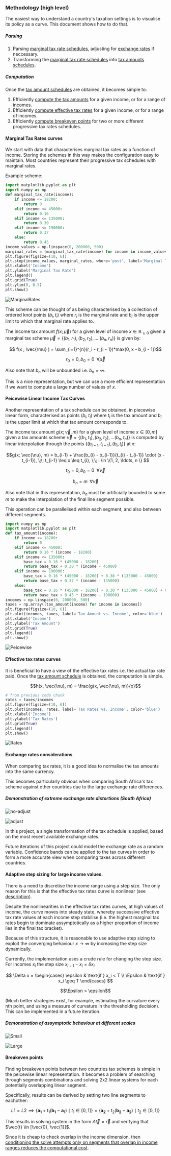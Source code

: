### Methodology (high level)

The easiest way to understand a country's taxation settings is to visualise its policy as a curve. This document shows how to do that.

##### Parsing

1. Parsing [marginal tax rate schedules](#marginal-tax-rates-curves), adjusting for [exchange rates](#exchange-rates-considerations) if neccessary.
2. Transforming the [marginal tax rate schedules](#marginal-tax-rates-curves) into [tax amounts schedules](#peicewise-linear-income-tax-curves).

##### Computation

Once the [tax amount schedules](#peicewise-linear-income-tax-curves) are obtained, it becomes simple to:

1. Efficiently [compute the tax amounts](#peicewise-linear-income-tax-curves) for a given income, or for a range of incomes.
1. Efficiently [compute effective tax rates](#effective-tax-rates-curves) for a given income, or for a range of incomes.
3. Efficiently [compute breakeven points](#breakeven-points) for two or more different progressive tax rates schedules.
    

#### Marginal Tax Rates curves

We start with data that characterises marginal tax rates as a function of income. Storing the schemes in this way makes the configuration easy to maintain. Most countries represent their progressive tax schedules with marginal rates.

Example scheme:
```python
import matplotlib.pyplot as plt
import numpy as np
def marginal_tax_rate(income):
    if income <= 18200:
        return 0
    elif income <= 45000:
        return 0.16
    elif income <= 135000:
        return 0.30
    elif income <= 190000:
        return 0.37
    else:
        return 0.45
income_values = np.linspace(0, 200000, 500)
marginal_rates = [marginal_tax_rate(income) for income in income_values]
plt.figure(figsize=(10, 6))
plt.step(income_values, marginal_rates, where='post', label='Marginal Tax Rate')
plt.xlabel('Income')
plt.ylabel('Marginal Tax Rate')
plt.legend()
plt.grid(True)
plt.ylim(0, 0.5)
plt.show()
```

![MarginalRates](./images/marginal_taxes.png)

This scheme can be thought of as being characterised by a collection of ordered knot points $(b_i, t_i)$ where $r_i$ is the marginal rate and $b_i$ is the upper limit to which that marginal rate applies to.

The income tax amount $f(x; \vec{\mu})$ for a given level of income $x \in \mathbb{R}_{\geq 0}$ given a marginal tax scheme $\vec{\mu} = \{(b_1, r_1),(b_2, r_2),....(b_n, r_n)\}$ is given by:

$$ f(x ; \vec{\mu} ) = \sum_{i=1}^{n}(r_i - r_{i - 1})*max(0, x - b_{i - 1})$$

$$ r_0 = 0, b_0 = 0 \;\;\forall\vec{\mu}$$

Also note that $b_n$ will be unbounded i.e. $b_n = \infty$.

This is a nice representation, but we can use a more efficient representation if we want to compute a large number of values of $x$.

#### Peicewise Linear Income Tax Curves

Another representation of a tax schedule can be obtained, in piecewise linear form, characterised as points $(b_i, t_i)$ where $t_i$ is the tax amount and $b_i$ is the upper limit at which that tax amount corresponds to.

The income tax amount $g(x; \vec{\nu}, m)$ for a given level of income $x \in [0, m]$ given a tax amounts scheme $\vec{\nu} = \{(b_1,t_1),(b_2,t_2), ... (b_n, t_n)\}$ is computed by linear interpolation through the points $\{(b_{i-1}, t_{i-1}),(b_i, t_i)\}$ at $x$:

$$g(x; \vec{\nu}, m) =
b_{i-1} + \frac{b_{i} - b_{i-1}}{t_{i} - t_{i-1}} \cdot (x - t_{i-1}), \;\; t_{i-1} \leq x \leq t_{i}, \;\; i \in \{1, 2, \ldots, n \}
$$

$$ t_0 = 0, b_0 = 0 \;\;\forall\vec{\nu}$$

$$b_n = m \;\; \forall \vec{\nu}$$

Also note that in this representation, $b_n$ must be artificially bounded to some $m$ to make the interpolation of the final line segment possible.

This operation can be parallelised within each segment, and also between different segments.

```python
import numpy as np
import matplotlib.pyplot as plt
def tax_amount(income):
    if income <= 18200:
        return 0
    elif income <= 45000:
        return 0.16 * (income - 18200)
    elif income <= 135000:
        base_tax = 0.16 * (45000 - 18200)
        return base_tax + 0.30 * (income - 45000)
    elif income <= 190000:
        base_tax = 0.16 * (45000 - 18200) + 0.30 * (135000 - 45000)
        return base_tax + 0.37 * (income - 135000)
    else:
        base_tax = 0.16 * (45000 - 18200) + 0.30 * (135000 - 45000) + 0.37 * (190000 - 135000)
        return base_tax + 0.45 * (income - 190000)
incomes = np.linspace(0, 200000, 500)
taxes = np.array([tax_amount(income) for income in incomes])
plt.figure(figsize=(10, 6))
plt.plot(incomes, taxes, label='Tax Amount vs. Income', color='blue')
plt.xlabel('Income')
plt.ylabel('Tax Amount')
plt.grid(True)
plt.legend()
plt.show()
```

![Peicewise](./images/peicewise.png)

#### Effective tax rates curves

It is beneficial to have a view of the effective tax rates i.e. the actual tax rate paid. Once the [tax amount schedule](#peicewise-linear-income-tax-curves) is obtained, the computation is simple.

$$h(x, \vec{\nu}, m) = \frac{g(x, \vec{\nu}, m)}{x}$$

```python
# from previous code chunk
rates = taxes/incomes
plt.figure(figsize=(10, 6))
plt.plot(incomes, rates, label='Tax Rates vs. Income', color='blue')
plt.xlabel('Income')
plt.ylabel('Tax Rates')
plt.grid(True)
plt.legend()
plt.show()
```
![Rates](./images/rates.png)

#### Exchange rates considerations

When comparing tax rates, it is a good idea to normalise the tax amounts into the same currency.

This becomes particularly obvious when comparing South Africa's tax scheme against other countries due to the large exchange rate differences.


##### Demonstration of extreme exchange rate distortions (South Africa)

![no-adjust](./images/no-adjust.png)

![adjust](./images/adjust.png)

In this project, a single transformation of the tax schedule is applied, based on the most recent available exchange rates.

Future iterations of this project could model the exchange rate as a random variable. Confidence bands can be applied to the tax curves in order to form a more accurate view when comparing taxes across different countries.

#### Adaptive step sizing for large income values.

There is a need to discretise the income range using a step size. The only reason for this is that the effective tax rates curve is nonlinear (see [description](#effective-tax-rates-curves)).

Despite the nonlinearities in the effective tax rates curves, at high values of income, the curve moves into steady state, whereby successive effective tax rate values at each income step stabilise (i.e. the highest marginal tax rates begin to dominate assymptotically as a higher proportion of income lies in the final tax bracket).

Because of this structure, it is reasonable to use adaptive step sizing to exploit the converging behaviour $x \rightarrow \infty$ by increasing the step size dynamically.

Currently, the implementation uses a crude rule for changing the step size. For incomes $x_i$ the step size $x_{i-1} - x_{i} = \delta x_i$

$$
\Delta x = 
\begin{cases} 
\epsilon & \text{if } x_i < T \\ 
\Epsilon & \text{if } x_i \geq T 
\end{cases}
$$

$$\Epsilon > \epsilon$$

(Much better strategies exist, for example, estimating the curvature every nth point, and using a measure of curvature in the thresholding decision). This can be implemented in a future iteration.

##### Demonstration of assymptotic behaviour at different scales

![Small](./images/small_scale.png)

![Large](./images/large_scale.png)


#### Breakeven points

Finding breakeven points between two countries tax schemes is simple in the peicewise linear representation. It becomes a problem of searching through segments combinations and solving 2x2 linear systems for each potentially overlapping linear segment.

Specifically, results can be derived by setting two line segments to eachother:

$${\displaystyle L1=L2 \implies \{\mathbf {a_1} +t_1(\mathbf{b_1 - a_1}) \mid t_1\in [0,1]\} =\{\mathbf {a_2} +t_2(\mathbf{b_2 - a_2}) \mid t_2\in [0,1]\}}$$

This results in solving system in the form $A\vec{t} = \vec{r}$ and verifying that $\vec{t} \in [\vec{0}, \vec{1}]$.

Since it is cheap to check overlap in the income dimension, then [conditioning the solve attempts only on segments that overlap in income ranges reduces the computational cost](https://math.stackexchange.com/questions/3488993/intersection-of-2-piecewise-linear-curves).

